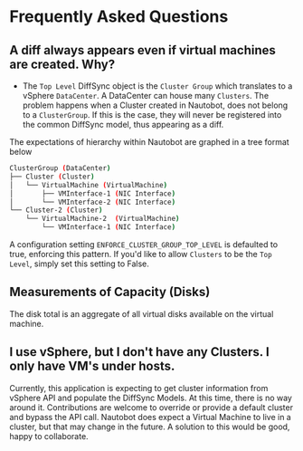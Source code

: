 # Frequently Asked Questions

## A diff always appears even if virtual machines are created. Why?

- The `Top Level` DiffSync object is the `Cluster Group` which translates to a vSphere `DataCenter`. A DataCenter can house many `Clusters`. The problem happens when a Cluster created in Nautobot, does not belong to a `ClusterGroup`. If this is the case, they will never be registered into the common DiffSync model, thus appearing as a diff.

The expectations of hierarchy within Nautobot are graphed in a tree format below

```bash
ClusterGroup (DataCenter)
├── Cluster (Cluster)
│   └── VirtualMachine (VirtualMachine)
│       ├── VMInterface-1 (NIC Interface)
│       └── VMInterface-2 (NIC Interface)
└── Cluster-2 (Cluster)
    └── VirtualMachine-2  (VirtualMachine)
        └── VMInterface-1 (NIC Interface)
```

A configuration setting `ENFORCE_CLUSTER_GROUP_TOP_LEVEL` is defaulted to true, enforcing this pattern. If you'd like to allow `Clusters` to be the `Top Level`, simply set this setting to False.

## Measurements of Capacity (Disks)

The disk total is an aggregate of all virtual disks available on the virtual machine.

## I use vSphere, but I don't have any Clusters. I only have VM's under hosts.

Currently, this application is expecting to get cluster information from vSphere API and populate the DiffSync Models. At this time, there is no way around it. Contributions are welcome to override or provide a default cluster and bypass the API call. Nautobot does expect a Virtual Machine to live in a cluster, but that may change in the future. A solution to this would be good, happy to collaborate.
